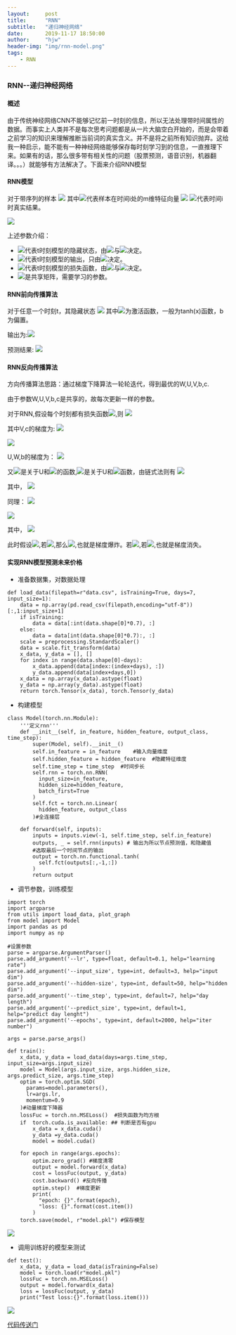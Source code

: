 ```yaml
---
layout:     post
title:      "RNN"
subtitle:   "递归神经网络"
date:       2019-11-17 18:50:00
author:     "hjw"
header-img: "img/rnn-model.png"
tags:
    - RNN
---
```


### RNN--递归神经网络

#### 概述

由于传统神经网络CNN不能够记忆前一时刻的信息，所以无法处理带时间属性的数据。而事实上人类并不是每次思考问题都是从一片大脑空白开始的，而是会带着之前学习的知识来理解推断当前词的真实含义。并不是将之前所有知识抛弃。这给我一种启示，能不能有一种神经网络能够保存每时刻学习到的信息，一直推理下来。如果有的话，那么很多带有相关性的问题（股票预测，语音识别，机器翻译。。。）就能够有方法解决了。下面来介绍RNN模型

#### RNN模型

对于带序列的样本
<img src="http://latex.codecogs.com/gif.latex?X={(x^(1),y^(1)),(x^(2),y^(2),...,x^(n),y^(n))}">
其中<img src="http://latex.codecogs.com/gif.latex?x^(i)">代表样本在时间i处的m维特征向量
<img src="http://latex.codecogs.com/gif.latex?$x^(i)={x_1^(i),x_2^(i),...,x_m^(i)}$">
<img src="http://latex.codecogs.com/gif.latex?y^(i)$">代表时间i时真实结果。

![](/img/rnn-model.png)

上述参数介绍：

+ ![](http://latex.codecogs.com/gif.latex?$h^(t)$)代表t时刻模型的隐藏状态，由<img src="http://latex.codecogs.com/gif.latex?$h^(t-1)$">与<img src="http://latex.codecogs.com/gif.latex?$x^(t)$">决定。
+ <img src="http://latex.codecogs.com/gif.latex?$o^(t)$">代表t时刻模型的输出，只由<img src="http://latex.codecogs.com/gif.latex?$h^(t)$">决定。
+ <img src="http://latex.codecogs.com/gif.latex?$L^(t)$">代表t时刻模型的损失函数，由<img src="http://latex.codecogs.com/gif.latex?$y^(t)$">与<img src="http://latex.codecogs.com/gif.latex?$o^(t)$">决定。
+ <img src="http://latex.codecogs.com/gif.latex?W$,$V$,$U$">是共享矩阵，需要学习的参数。

#### RNN前向传播算法

对于任意一个时刻t，其隐藏状态
<img src="http://latex.codecogs.com/gif.latex?h^(t)=\sigma (Wh^(t-1)+Ux^(t)+b)">
其中<img src="http://latex.codecogs.com/gif.latex?$\sigma$">为激活函数，一般为tanh(x)函数，b为偏置。

输出为:<img src="http://latex.codecogs.com/gif.latex?$o^(t)=Vh^(t)+c$">

预测结果: <img src="http://latex.codecogs.com/gif.latex?y^(t)=softmax(o^(t))">

#### RNN反向传播算法

方向传播算法思路：通过梯度下降算法一轮轮迭代，得到最优的W,U,V,b,c.

由于参数W,U,V,b,c是共享的，故每次更新一样的参数。

对于RNN,假设每个时刻都有损失函数<img src="http://latex.codecogs.com/gif.latex?$L^(t)=-y^(t)log(y^(t))$">,则
<img src="http://latex.codecogs.com/gif.latex?L=\sum_{t=1}^{T}{L^(t)}=\sum_{t=1}^{T}{-y^(t)log(y^(t))}">

其中V,c的梯度为:
<img src="http://latex.codecogs.com/gif.latex?{{\partial{L}}\over{\partial c}}=\sum_{t=1}^{T} {{\partial{L^(t)}}\over {\partial c}}=\sum_{t=1}^{T} {{\partial{L^(t)}}\over{\partial{y^(t)}}}{{\partial{y^(t)}}\over{\partial{c}}}">


<img src="http://latex.codecogs.com/gif.latex?{\partial{L}\over{\partial{V}}}=\sum_{t=1}^{T}{{\partial{L^(t)}}\over{\partial{V}}}=\sum_{t=1}^{T}{{\partial{L^(t)}}\over{\partial{y^(t)}}}{{\partial{y^(t)}\over{\partial{o^(t)}}}}{{\partial{o^(t)}}\over{\partial{V}}}">

U,W,b的梯度为：
<img src="http://latex.codecogs.com/gif.latex?
{{\partial{L}}\over{\partial{U}}}=\sum{{\partial{L^(t)}}\over{y^(t)}}{{\partial{y^(t)}}\over{\partial{o^(t)}}}{{\partial{o^(t)}}\over{{\partial{h^(t)}}}}{{\partial{h^(t)}}\over{\partial{U}}}">

又<img src="http://latex.codecogs.com/gif.latex?h^(t)">是关于U和<img src="http://latex.codecogs.com/gif.latex?h^(t-1)">的函数,<img src="http://latex.codecogs.com/gif.latex?h^(t-1)">是关于U和<img src="http://latex.codecogs.com/gif.latex?h^(t-2)">函数，由链式法则有
<img src="http://latex.codecogs.com/gif.latex?
{{\partial{L}}\over{\partial{U}}}=\sum_{t=1}^{T} \sum_{k=1}^{t}{{\partial{L^(t)}}\over{y^(t)}}{{\partial{y^(t)}}\over{\partial{o^(t)}}}{{\partial{o^(t)}}\over{{\partial{h^(t)}}}}{{\partial{h^(t)}}\over{\partial{h^(k)}}}{{\partial{h(k)}\over{\partial{U}}}}">

其中，
<img src="http://latex.codecogs.com/gif.latex?
{{\partial{h(t)}}\over{\partial{h(k)}}}=\prod_{i=k+1}^{t}{{\partial{h(i)}}\over{{\partial{h(i-1)}}}}">

同理：
<img src="http://latex.codecogs.com/gif.latex?
{{\partial{L}}\over{\partial{W}}}=\sum_{t=1}^{T} \sum_{k=1}^{t}{{\partial{L^(t)}}\over{y^(t)}}{{\partial{y^(t)}}\over{\partial{o^(t)}}}{{\partial{o^(t)}}\over{{\partial{h^(t)}}}}{{\partial{h^(t)}}\over{\partial{h^(k)}}}{{\partial{h(k)}\over{\partial{W}}}}">

<img src="http://latex.codecogs.com/gif.latex?
{{\partial{L}}\over{\partial{b}}}=\sum_{t=1}^{T} \sum_{k=1}^{t}{{\partial{L^(t)}}\over{y^(t)}}{{\partial{y^(t)}}\over{\partial{o^(t)}}}{{\partial{o^(t)}}\over{{\partial{h^(t)}}}}{{\partial{h^(t)}}\over{\partial{h^(k)}}}{{\partial{h(k)}\over{\partial{b}}}}">

其中，
<img src="http://latex.codecogs.com/gif.latex?
{{\partial{h(t)}}\over{\partial{h(k)}}}=\prod_{i=k+1}^{t}{{\partial{h(i)}}\over{{\partial{h(i-1)}}}}">

此时假设<img src="http://latex.codecogs.com/gif.latex?\zeta ={{\partial{h(i)}}\over{{\partial{h(i-1)}}}}">,若<img src="http://latex.codecogs.com/gif.latex?\zeta>1,t-k \to \infty">,那么<img src="http://latex.codecogs.com/gif.latex?\zeta^{t-k}\to\infty">,也就是梯度爆炸。若<img src="http://latex.codecogs.com/gif.latex?\zeta ={{\partial{h(i)}}\over{{\partial{h(i-1)}}}}">,若<img src="http://latex.codecogs.com/gif.latex?\zeta<1,t-k \to \infty,那么\zeta^{t-k}\to0">,也就是梯度消失。

#### 实现RNN模型预测未来价格

+ 准备数据集，对数据处理

```
def load_data(filepath=r"data.csv", isTraining=True, days=7, input_size=1):
    data = np.array(pd.read_csv(filepath,encoding="utf-8"))[:,1:input_size+1]
    if isTraining:
        data = data[:int(data.shape[0]*0.7), :]
    else:
        data = data[int(data.shape[0]*0.7):, :]
    scale = preprocessing.StandardScaler()
    data = scale.fit_transform(data)
    x_data, y_data = [], []
    for index in range(data.shape[0]-days):
        x_data.append(data[index:(index+days), :])
        y_data.append(data[index+days,0])
    x_data = np.array(x_data).astype(float)
    y_data = np.array(y_data).astype(float)
    return torch.Tensor(x_data), torch.Tensor(y_data)
```

+ 构建模型

```
class Model(torch.nn.Module):
    '''定义rnn'''
    def __init__(self, in_feature, hidden_feature, output_class, time_step):
        super(Model, self).__init__()
        self.in_feature = in_feature    #输入向量维度
        self.hidden_feature = hidden_feature  #隐藏特征维度
        self.time_step = time_step  #时间步长
        self.rnn = torch.nn.RNN(
          input_size=in_feature,
          hidden_size=hidden_feature,
          batch_first=True 
        )
        self.fct = torch.nn.Linear(
          hidden_feature, output_class
        )#全连接层

    def forward(self, inputs):
        inputs = inputs.view(-1, self.time_step, self.in_feature)
        outputs, _ = self.rnn(inputs) # 输出为所以节点预测值，和隐藏值
        #选取最后一个时间节点的输出
        output = torch.nn.functional.tanh(
          self.fct(outputs[:,-1,:])
        )
        return output
```

+ 调节参数，训练模型

```
import torch
import argparse
from utils import load_data, plot_graph
from model import Model
import pandas as pd 
import numpy as np 

#设置参数
parse = argparse.ArgumentParser()
parse.add_argument('--lr', type=float, default=0.1, help="learning rate")
parse.add_argument('--input_size', type=int, default=3, help="input dim")
parse.add_argument('--hidden-size', type=int, default=50, help="hidden dim")
parse.add_argument('--time_step', type=int, default=7, help="day length")
parse.add_argument('--predict_size', type=int, default=1, help="predict day lenght")
parse.add_argument('--epochs', type=int, default=2000, help="iter number")

args = parse.parse_args()

def train():
    x_data, y_data = load_data(days=args.time_step, input_size=args.input_size)
    model = Model(args.input_size, args.hidden_size, args.predict_size, args.time_step)
    optim = torch.optim.SGD(
      params=model.parameters(),
      lr=args.lr,
      momentum=0.9
    )#动量梯度下降器
    lossFuc = torch.nn.MSELoss()  #损失函数为均方根
    if  torch.cuda.is_available: ## 判断是否有gpu
        x_data = x_data.cuda()
        y_data =y_data.cuda()
        model = model.cuda()

    for epoch in range(args.epochs):
        optim.zero_grad() #梯度清零
        output = model.forward(x_data)
        cost = lossFuc(output, y_data)
        cost.backward() #反向传播
        optim.step()  #梯度更新
        print(
          "epoch: {}".format(epoch),
          "loss: {}".format(cost.item())
        )
    torch.save(model, r"model.pkl") #保存模型
```

![](/img/rnn-res.png)

+ 调用训练好的模型来测试

```
def test():
    x_data, y_data = load_data(isTraining=False)
    model = torch.load(r"model.pkl")
    lossFuc = torch.nn.MSELoss()
    output = model.forward(x_data)
    loss = lossFuc(output, y_data)
    print("Test loss:{}".format(loss.item()))
```

![](/img/rnn-test.png)

[代码传送门]( https://github.com/MorningForest/RNN )